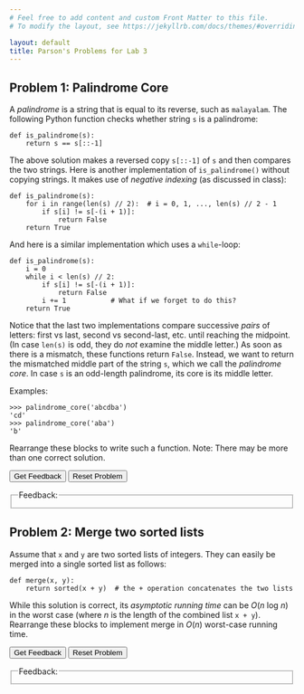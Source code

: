 ```yaml
---
# Feel free to add content and custom Front Matter to this file.
# To modify the layout, see https://jekyllrb.com/docs/themes/#overriding-theme-defaults

layout: default
title: Parson's Problems for Lab 3
---
```

<script type="text/javascript">
const TAB_SPACES = 4;
const SUBGOAL_MARKER = "##";
function success_message(parsonsPuzzle) {
    var code_list = parsonsPuzzle.getModifiedCode("#ul-" + parsonsPuzzle.options.sortableId);
    var html_str = "Your solution to this Parsons Problem is correct!<br><code>";
    for (i = 0; i < code_list.length; i++) {
        var html_pre = "<br>";
        var code_pre = "\n";
        if (code_list[i].indent > 0) {
            html_pre += "\xa0".repeat(code_list[i].indent * TAB_SPACES);
        }
        html_str += (html_pre + code_list[i].code);
    }
    html_str += "<br></code>";
    return html_str;
}

function giveFeedback(parsonsPuzzle, feedback_id) {
    if (parsonsPuzzle) {
      var feedback = parsonsPuzzle.getFeedback();

      var message = feedback.html || feedback.feedback;
      if (!message && feedback.length) {
        message = feedback.join('\n')
      }
      message = message && !feedback.success ? message : success_message(parsonsPuzzle);

      var feedbackContainer = document.getElementById(feedback_id);
      feedbackContainer.innerHTML = message;
    }
  }

function commentsFirst(code) {
    var n = code.length;
    var commentIDs = [];
    var codeIDs = [];
    for (i = 0; i < n; i++) {
        var tr = code[i].trim();
        if (tr.startsWith(SUBGOAL_MARKER)) {
            commentIDs.push(i);
        } else {
            codeIDs.push(i);
        }
    }
    n = codeIDs.length;
    var swap1, swap2, tmp;
    for (i = 0; i < n; i++) {
       swap1 = Math.floor(Math.random() * n);
       swap2 = Math.floor(Math.random() * n);
       tmp = codeIDs[swap1];
       codeIDs[swap1] = codeIDs[swap2];
       codeIDs[swap2] = tmp;
    }
    for (i = 0; i < n; i++) {
        commentIDs.push(codeIDs[i]);
    }
    return commentIDs;
}
</script>

## Problem 1: Palindrome Core
A *palindrome* is a string that is equal to its reverse, such as `malayalam`. The following Python function checks whether string `s` is a palindrome:
```
def is_palindrome(s):
    return s == s[::-1]
```

The above solution makes a reversed copy `s[::-1]` of `s` and then compares the two strings. Here is another implementation of `is_palindrome()` without copying strings. It makes use of *negative indexing* (as discussed in class):
```
def is_palindrome(s):
    for i in range(len(s) // 2):  # i = 0, 1, ..., len(s) // 2 - 1
        if s[i] != s[-(i + 1)]:
            return False
    return True
```

And here is a similar implementation which uses a `while`-loop:
```
def is_palindrome(s):
    i = 0
    while i < len(s) // 2:
        if s[i] != s[-(i + 1)]:
            return False
        i += 1           # What if we forget to do this?
    return True
```

Notice that the last two implementations compare successive *pairs* of letters: first vs last, second vs second-last, etc. until reaching the midpoint. (In case `len(s)` is odd, they do *not* examine the middle letter.) As soon as there is a mismatch, these functions return `False`. Instead, we want to return the mismatched middle part of the string `s`, which we call the *palindrome core*. In case `s` is an odd-length palindrome, its core is its middle letter.

Examples:
```
>>> palindrome_core('abcdba')
'cd'
>>> palindrome_core('aba')
'b'
```

Rearrange these blocks to write such a function. Note: There may be more than one correct solution.

<div id="p01-sortableTrash" class="sortable-code"></div> 
<div id="p01-sortable" class="sortable-code"></div> 
<div style="clear:both;"></div> 
<p> 
    <input id="p01-feedbackLink" value="Get Feedback" type="button" /> 
    <input id="p01-newInstanceLink" value="Reset Problem" type="button" /> 
</p> 
<fieldset class="feedbackFieldset"><legend>Feedback:</legend><div id="p01-feedback"/></fieldset> 
<script type="text/javascript"> 
(function(){
  var initial = "def palindrome_core(s):\n" +
    "    i = 0\n" +
    "    while i &lt; len(s) // 2 and s[i] == s[-(i + 1)]:\n" +
    "        i += 1\n" +
    "    return s[i : len(s) - i]\n" +
    "while i &lt; len(s) // 2: #distractor\n" +
    "while s[i] == s[-(i + 1)]: #distractor\n" +
    "if s[i] != s[-(i + 1)]: #distractor\n" +
    "return s[i : -i] #distractor\n" +
    "return s[i : -(i + 1)] #distractor\n" +
    "return s[i : len(s) - i] #distractor";
  var parsonsPuzzle = new ParsonsWidget({
    "sortableId": "p01-sortable",
    "max_wrong_lines": 10,
    "grader": ParsonsWidget._graders.UnitTestGrader,
    "exec_limit": 2500,
    "can_indent": true,
    "x_indent": 50,
    "lang": "en",
    "show_feedback": true,
    "trashId": "p01-sortableTrash",
    "unittests": "import unittestparson\nclass myTests(unittestparson.unittest):\n  def test_0(self):\n    self.assertEqual(palindrome_core('aba'),'b',\"s = 'aba'\")\n  def test_1(self):\n    self.assertEqual(palindrome_core('abc'),'abc',\"s = 'abc'\")\n  def test_2(self):\n    self.assertEqual(palindrome_core('a'),'a',\"s = 'a'\")\n  def test_3(self):\n    self.assertEqual(palindrome_core(''),'',\"s = '' # empty string\")\n_test_result = myTests().main()"
  });
  parsonsPuzzle.init(initial);
  parsonsPuzzle.options.permutation = function(n) {
    return commentsFirst(initial.split("\n"));
  };
  parsonsPuzzle.shuffleLines();
  $("#p01-newInstanceLink").click(function(event){ 
      event.preventDefault(); 
      parsonsPuzzle.shuffleLines(); 
  }); 
  $("#p01-feedbackLink").click(function(event){ 
      event.preventDefault(); 
      giveFeedback(parsonsPuzzle, "p01-feedback"); 
  }); 
})(); 
</script>

## Problem 2: Merge two sorted lists
Assume that `x` and `y` are two sorted lists of integers. They can easily be merged into a single sorted list as follows:
```
def merge(x, y):
    return sorted(x + y)  # the + operation concatenates the two lists
```

While this solution is correct, its *asymptotic running time* can be *O*(*n* log *n*) in the worst case (where *n* is the length of the combined list `x + y`). Rearrange these blocks to implement merge in *O*(*n*) worst-case running time.

<div id="p02-sortableTrash" class="sortable-code"></div> 
<div id="p02-sortable" class="sortable-code"></div> 
<div style="clear:both;"></div> 
<p> 
    <input id="p02-feedbackLink" value="Get Feedback" type="button" /> 
    <input id="p02-newInstanceLink" value="Reset Problem" type="button" /> 
</p> 
<fieldset class="feedbackFieldset"><legend>Feedback:</legend><div id="p02-feedback"/></fieldset> 
<script type="text/javascript"> 
(function(){
  var initial = "def merge(x, y):\n" +
    "    result = []\n" +
    "    i_x = 0; i_y = 0\n" +
    "    while i_x &lt; len(x) and i_y &lt; len(y):\n" +
    "        if x[i_x] &lt;= y[i_y]:\n" +
    "            result.append(x[i_x])\n" +
    "            i_x += 1\n" +
    "        else:\n" +
    "            result.append(y[i_y])\n" +
    "            i_y += 1\n" +
    "    return result + x[i_x:] + y[i_y:]\n" +
    "while max(i_x, i_y) &lt; min(len(x), len(y)): #distractor\n" +
    "if i_x &lt;= i_y: #distractor\n" +
    "result += x + y #distractor\n" +
    "return result #distractor";
  var parsonsPuzzle = new ParsonsWidget({
    "sortableId": "p02-sortable",
    "max_wrong_lines": 10,
    "grader": ParsonsWidget._graders.UnitTestGrader,
    "exec_limit": 2500,
    "can_indent": true,
    "x_indent": 50,
    "lang": "en",
    "show_feedback": true,
    "trashId": "p02-sortableTrash",
    "unittests": "import unittestparson\nclass myTests(unittestparson.unittest):\n  def test_0(self):\n    self.assertEqual(merge([1, 2], [2, 3]),[1, 2, 2, 3],\"[1, 2], [2, 3]\")\n  def test_1(self):\n    self.assertEqual(merge([1], [2, 3]),[1, 2, 3],\"[1], [2, 3]\")\n  def test_2(self):\n    self.assertEqual(merge([1, 3], [2]),[1, 2, 3],\"[1, 3], [2]\")\n  def test_3(self):\n    self.assertEqual(merge([1, 3, 4], [2, 2, 5]),[1, 2, 2, 3, 4, 5],\"[1, 3, 4], [2, 2, 5]\")\n  def test_4(self):\n    self.assertEqual(merge([1], []),[1],\"[1], []\")\n  def test_5(self):\n    self.assertEqual(merge([], [1]),[1],\"[], [1]\")\n_test_result = myTests().main()"
  });
  parsonsPuzzle.init(initial);
  parsonsPuzzle.options.permutation = function(n) {
    return commentsFirst(initial.split("\n"));
  };
  parsonsPuzzle.shuffleLines();
  $("#p02-newInstanceLink").click(function(event){ 
      event.preventDefault(); 
      parsonsPuzzle.shuffleLines(); 
  }); 
  $("#p02-feedbackLink").click(function(event){ 
      event.preventDefault(); 
      giveFeedback(parsonsPuzzle, "p02-feedback"); 
  }); 
})(); 
</script>

<!---
## Problem 1: Modify this function
The following function has one argument: a list `xs`. The function is *supposed* to sum up all the integers in `xs`, but it presently sums up *all* items in `xs`. Re-arrange the blocks below so that the function calculates the sum correctly.

```
def sum_ints(xs):
    result = 0
    for x in xs:
        result += x
    return result
```
<div id="p01-sortableTrash" class="sortable-code"></div> 
<div id="p01-sortable" class="sortable-code"></div> 
<div style="clear:both;"></div> 
<p> 
    <input id="p01-feedbackLink" value="Get Feedback" type="button" /> 
    <input id="p01-newInstanceLink" value="Reset Problem" type="button" /> 
</p> 
<fieldset class="feedbackFieldset"><legend>Feedback:</legend><div id="p01-feedback"/></fieldset> 
<script type="text/javascript"> 
(function(){
  var initial = "def sum_ints(xs):\n" +
    "    result = 0\n" +
    "    for x in xs:\n" +
    "        if type(x) == int:\n" +
    "            result += x\n" +
    "    return result\n" +
    "if isinstance(x, int): #distractor";
  var parsonsPuzzle = new ParsonsWidget({
    "sortableId": "p01-sortable",
    "max_wrong_lines": 10,
    "grader": ParsonsWidget._graders.LineBasedGrader,
    "exec_limit": 2500,
    "can_indent": true,
    "x_indent": 50,
    "lang": "en",
    "show_feedback": true,
    "trashId": "p01-sortableTrash"
  });
  parsonsPuzzle.init(initial);
  parsonsPuzzle.options.permutation = function(n) {
    return commentsFirst(initial.split("\n"));
  };
  parsonsPuzzle.shuffleLines();
  $("#p01-newInstanceLink").click(function(event){ 
      event.preventDefault(); 
      parsonsPuzzle.shuffleLines(); 
  }); 
  $("#p01-feedbackLink").click(function(event){ 
      event.preventDefault(); 
      giveFeedback(parsonsPuzzle, "p01-feedback"); 
  }); 
})(); 
</script>

## Problem 2: Further modify the above function
Further modify the above function so that it returns the sum of all *positive* integers in the list `xs`.

<div id="p02-sortableTrash" class="sortable-code"></div> 
<div id="p02-sortable" class="sortable-code"></div> 
<div style="clear:both;"></div> 
<p> 
    <input id="p02-feedbackLink" value="Get Feedback" type="button" /> 
    <input id="p02-newInstanceLink" value="Reset Problem" type="button" /> 
</p> 
<fieldset class="feedbackFieldset"><legend>Feedback:</legend><div id="p02-feedback"/></fieldset> 
<script type="text/javascript"> 
(function(){
  var initial = "def sum_positive_ints(xs):\n" +
    "    result = 0\n" +
    "    for x in xs:\n" +
    "        if type(x) == int and x &gt; 0:\n" +
    "            result += x\n" +
    "    return result\n" +
    "if x &gt; 0 and type(x) == int: #distractor\n" +
    "if type(x) == int or x &gt; 0: #distractor";
  var parsonsPuzzle = new ParsonsWidget({
    "sortableId": "p02-sortable",
    "max_wrong_lines": 10,
    "grader": ParsonsWidget._graders.LineBasedGrader,
    "exec_limit": 2500,
    "can_indent": true,
    "x_indent": 50,
    "lang": "en",
    "show_feedback": true,
    "trashId": "p02-sortableTrash"
  });
  parsonsPuzzle.init(initial);
  parsonsPuzzle.options.permutation = function(n) {
    return commentsFirst(initial.split("\n"));
  };
  parsonsPuzzle.shuffleLines();
  $("#p02-newInstanceLink").click(function(event){ 
      event.preventDefault(); 
      parsonsPuzzle.shuffleLines(); 
  }); 
  $("#p02-feedbackLink").click(function(event){ 
      event.preventDefault(); 
      giveFeedback(parsonsPuzzle, "p02-feedback"); 
  }); 
})(); 
</script>

## Problem 3: Mostly positive
The following function has one argument: a list `xs` of integers (positive, negative, or zero). The function should return `True` if the most frequent type of integers in the list are *positive*. Otherwise, it should return `False`. Re-arrange the blocks of code to create such a function.

<div id="p03-sortableTrash" class="sortable-code"></div> 
<div id="p03-sortable" class="sortable-code"></div> 
<div style="clear:both;"></div> 
<p> 
    <input id="p03-feedbackLink" value="Get Feedback" type="button" /> 
    <input id="p03-newInstanceLink" value="Reset Problem" type="button" /> 
</p> 
<fieldset class="feedbackFieldset"><legend>Feedback:</legend><div id="p03-feedback"/></fieldset> 
<script type="text/javascript"> 
(function(){
  var initial = "def mostly_positive(xs):\n" +
    "    p_count = 0; n_count = 0; z_count = 0\n" +
    "    for x in xs:\n" +
    "        if x &gt; 0:\n" +
    "            p_count += 1\n" +
    "        elif x &lt; 0:\n" +
    "            n_count += 1\n" +
    "        else:\n" +
    "            z_count += 1\n" +
    "    return p_count &gt; max(n_count, z_count)\n" +
    "return True #distractor\n" +
    "return False #distractor";
  var parsonsPuzzle = new ParsonsWidget({
    "sortableId": "p03-sortable",
    "max_wrong_lines": 10,
    "grader": ParsonsWidget._graders.LineBasedGrader,
    "exec_limit": 2500,
    "can_indent": true,
    "x_indent": 50,
    "lang": "en",
    "show_feedback": true,
    "trashId": "p03-sortableTrash"
  });
  parsonsPuzzle.init(initial);
  parsonsPuzzle.options.permutation = function(n) {
    return commentsFirst(initial.split("\n"));
  };
  parsonsPuzzle.shuffleLines();
  $("#p03-newInstanceLink").click(function(event){ 
      event.preventDefault(); 
      parsonsPuzzle.shuffleLines(); 
  }); 
  $("#p03-feedbackLink").click(function(event){ 
      event.preventDefault(); 
      giveFeedback(parsonsPuzzle, "p03-feedback"); 
  }); 
})(); 
</script>
    
## Problem 4: Counting substrings
The following function has two arguments: a list of strings `xs` and a string `s`. Re-arrange these blocks so that the function returns the number of strings in `xs` that contain `s` as a substring.

<div id="p04-sortableTrash" class="sortable-code"></div> 
<div id="p04-sortable" class="sortable-code"></div> 
<div style="clear:both;"></div> 
<p> 
    <input id="p04-feedbackLink" value="Get Feedback" type="button" /> 
    <input id="p04-newInstanceLink" value="Reset Problem" type="button" /> 
</p> 
<fieldset class="feedbackFieldset"><legend>Feedback:</legend><div id="p04-feedback"/></fieldset> 
<script type="text/javascript"> 
(function(){
  var initial = "def count_substrings(xs, s):\n" +
    "    result = 0\n" +
    "    for x in xs:\n" +
    "        if s in x:\n" +
    "            result += 1\n" +
    "    return result\n" +
    "for x in s: #distractor\n" +
    "if x in s: #distractor";
  var parsonsPuzzle = new ParsonsWidget({
    "sortableId": "p04-sortable",
    "max_wrong_lines": 10,
    "grader": ParsonsWidget._graders.LineBasedGrader,
    "exec_limit": 2500,
    "can_indent": true,
    "x_indent": 50,
    "lang": "en",
    "show_feedback": true,
    "trashId": "p04-sortableTrash"
  });
  parsonsPuzzle.init(initial);
  parsonsPuzzle.options.permutation = function(n) {
    return commentsFirst(initial.split("\n"));
  };
  parsonsPuzzle.shuffleLines();
  $("#p04-newInstanceLink").click(function(event){ 
      event.preventDefault(); 
      parsonsPuzzle.shuffleLines(); 
  }); 
  $("#p04-feedbackLink").click(function(event){ 
      event.preventDefault(); 
      giveFeedback(parsonsPuzzle, "p04-feedback"); 
  }); 
})(); 
</script>


## Simple Parsons Problem: A typical day for a student/teacher
Re-arrange the blocks below to construct a typical day in the life of a student/teacher.
    
<div id="p01-sortableTrash" class="sortable-code"></div> 
<div id="p01-sortable" class="sortable-code"></div> 
<div style="clear:both;"></div> 
<p> 
    <input id="p01-feedbackLink" value="Get Feedback" type="button" /> 
    <input id="p01-newInstanceLink" value="Reset Problem" type="button" /> 
</p> 
<fieldset class="feedbackFieldset"><legend>Feedback:</legend><div id="p01-feedback"/></fieldset> 
<script type="text/javascript"> 
(function(){
  var initial = "Wake up\n" +
    "Get ready\n" +
    "Go to campus\n" +
    "Come home\n" +
    "Go to sleep";
  var parsonsPuzzle = new ParsonsWidget({
    "sortableId": "p01-sortable",
    "max_wrong_lines": 10,
    "grader": ParsonsWidget._graders.LineBasedGrader,
    "exec_limit": 2500,
    "can_indent": true,
    "x_indent": 50,
    "lang": "en",
    "show_feedback": true,
    "trashId": "p01-sortableTrash"
  });
  parsonsPuzzle.init(initial);
  parsonsPuzzle.options.permutation = function(n) {
    return commentsFirst(initial.split("\n"));
  };
  parsonsPuzzle.shuffleLines();
  $("#p01-newInstanceLink").click(function(event){ 
      event.preventDefault(); 
      parsonsPuzzle.shuffleLines(); 
  }); 
  $("#p01-feedbackLink").click(function(event){ 
      event.preventDefault(); 
      giveFeedback(parsonsPuzzle, "p01-feedback"); 
  }); 
})(); 
</script>

## Parsons Problem with distractors:
Re-arrange the blocks below to describe how a faculty member might interact with students after evaluating their Midterm Exams.

<div id="p02-sortableTrash" class="sortable-code"></div> 
<div id="p02-sortable" class="sortable-code"></div> 
<div style="clear:both;"></div> 
<p> 
    <input id="p02-feedbackLink" value="Get Feedback" type="button" /> 
    <input id="p02-newInstanceLink" value="Reset Problem" type="button" /> 
</p> 
<fieldset class="feedbackFieldset"><legend>Feedback:</legend><div id="p02-feedback"/></fieldset> 
<script type="text/javascript"> 
(function(){
  var initial = "If score is less than 40:\n" +
    "    Email student: &quot;Let us meet for a personal discussion&quot;\n" +
    "Otherwise, if score is less than 60:\n" +
    "    Email student: &quot;I urge you to join the help session&quot;\n" +
    "Otherwise, if score is less than 80:\n" +
    "    Email student: &quot;You are welcome to join the help session&quot;\n" +
    "Otherwise:\n" +
    "    Email student: &quot;Keep up the good work&quot;\n" +
    "Email student to say &quot;You failed&quot; #distractor\n" +
    "Skip this student #distractor";
  var parsonsPuzzle = new ParsonsWidget({
    "sortableId": "p02-sortable",
    "max_wrong_lines": 10,
    "grader": ParsonsWidget._graders.LineBasedGrader,
    "exec_limit": 2500,
    "can_indent": true,
    "x_indent": 50,
    "lang": "en",
    "show_feedback": true,
    "trashId": "p02-sortableTrash"
  });
  parsonsPuzzle.init(initial);
  parsonsPuzzle.options.permutation = function(n) {
    return commentsFirst(initial.split("\n"));
  };
  parsonsPuzzle.shuffleLines();
  $("#p02-newInstanceLink").click(function(event){ 
      event.preventDefault(); 
      parsonsPuzzle.shuffleLines(); 
  }); 
  $("#p02-feedbackLink").click(function(event){ 
      event.preventDefault(); 
      giveFeedback(parsonsPuzzle, "p02-feedback"); 
  }); 
})(); 
</script>

## Problem 1: Right-angled triangle
Re-arrange the blocks below so that the program reads an integer `n` and prints a right-angled triangle of height `n`.

*Example*: If `n = 4`, the program should print:
```
*
**
***
****
```
<div id="p01-sortableTrash" class="sortable-code"></div> 
<div id="p01-sortable" class="sortable-code"></div> 
<div style="clear:both;"></div> 
<p> 
    <input id="p01-feedbackLink" value="Get Feedback" type="button" /> 
    <input id="p01-newInstanceLink" value="Reset Problem" type="button" /> 
</p>
<fieldset class="feedbackFieldset"><legend>Feedback:</legend><div id="p01-feedback"/></fieldset>
<script type="text/javascript">
(function(){
  var initial = "n = int(input())\n" +
    "for i in range(n):\n" +
    "	print(&#039;*&#039; * (i+1))\n" +
    "n = input() #distractor\n" +
    "for i in range(1, n): #distractor\n" +
    "	print(&#039;*&#039; * i) #distractor";
  var parsonsPuzzle = new ParsonsWidget({
    "sortableId": "p01-sortable",
    "max_wrong_lines": 10,
    "grader": ParsonsWidget._graders.LineBasedGrader,
    "exec_limit": 2500,
    "can_indent": true,
    "x_indent": 50,
    "lang": "en",
    "show_feedback": true,
    "trashId": "p01-sortableTrash"
  });
  parsonsPuzzle.init(initial);
  parsonsPuzzle.shuffleLines();
  $("#p01-newInstanceLink").click(function(event){ 
      event.preventDefault(); 
      parsonsPuzzle.shuffleLines(); 
  }); 
  $("#p01-feedbackLink").click(function(event){ 
      event.preventDefault(); 
      giveFeedback(parsonsPuzzle, 'p01-feedback'); 
  }); 
})();
</script>

## Problem 2: Number of times minimum appears
Define a function `num_min` with one argument `nums` (a sequence of numbers) which returns the *frequency* of the minimum value in `nums`.

*Examples*:
```
>>> num_min([1, 3, 1])
2
>>> num_min((1, 2))
1
>>> num_min([])
0
```
<div id="p02-sortableTrash" class="sortable-code"></div> 
<div id="p02-sortable" class="sortable-code"></div> 
<div style="clear:both;"></div> 
<p> 
    <input id="p02-feedbackLink" value="Get Feedback" type="button" /> 
    <input id="p02-newInstanceLink" value="Reset Problem" type="button" /> 
</p> 
<fieldset class="feedbackFieldset"><legend>Feedback:</legend><div id="p02-feedback"/></fieldset> 
<script type="text/javascript"> 
(function(){
  var initial = "def num_min(nums):\n" +
    "    answer = 0; min_so_far = None\n" +
    "    for num in nums:\n" +
    "        if min_so_far == None or num &lt; min_so_far:\n" +
    "            answer = 1\n" +
    "            min_so_far = num\n" +
    "        elif num == min_so_far:\n" +
    "            answer += 1\n" +
    "    return answer\n" +
    "min_so_far = 0 #distractor\n" +
    "min_so_far = -1 #distractor\n" +
    "if num &lt; min_so_far: #distractor\n" +
    "else: #distractor";
  var parsonsPuzzle = new ParsonsWidget({
    "sortableId": "p02-sortable",
    "max_wrong_lines": 10,
    "grader": ParsonsWidget._graders.LineBasedGrader,
    "exec_limit": 2500,
    "can_indent": true,
    "x_indent": 50,
    "lang": "en",
    "show_feedback": true,
    "trashId": "p02-sortableTrash"
  });
  parsonsPuzzle.init(initial);
  parsonsPuzzle.shuffleLines();
  $("#p02-newInstanceLink").click(function(event){ 
      event.preventDefault(); 
      parsonsPuzzle.shuffleLines(); 
  }); 
  $("#p02-feedbackLink").click(function(event){ 
      event.preventDefault(); 
      giveFeedback(parsonsPuzzle, "p02-feedback"); 
  }); 
})(); 
</script>

## Problem 3: Alternating odd-even numbers
Define a function `odd_even` that returns `True` if the integers in the sequence `nums` alternate in the pattern: odd, even, odd, even, etc.

*Examples*:
```
>>> odd_even([1, 3, 1])
False
>>> odd_even((1, 2, 3))
True
>>> odd_even([])
True
```

<div id="p03-sortableTrash" class="sortable-code"></div> 
<div id="p03-sortable" class="sortable-code"></div> 
<div style="clear:both;"></div> 
<p> 
    <input id="p03-feedbackLink" value="Get Feedback" type="button" /> 
    <input id="p03-newInstanceLink" value="Reset Problem" type="button" /> 
</p> 
<fieldset class="feedbackFieldset"><legend>Feedback:</legend><div id="p03-feedback"/></fieldset> 
<script type="text/javascript"> 
(function(){
  var initial = "## Function header\n" +
    "def odd_even(nums):\n" +
    "    ## Initially expecting odd\n" +
    "    expecting_odd = True\n" +
    "    ## For each number in nums...\n" +
    "    for num in nums:\n" +
    "        ## ...if it is not as expected, fail\n" +
    "        if expecting_odd != (num % 2 == 1):\n" +
    "            return False\n" +
    "        ## Update expectation\n" +
    "        expecting_odd = not expecting_odd\n" +
    "    ## Succeed if all numbers are as expected\n" +
    "    return True\n" +
    "if expecting_odd and (num % 2 == 0): #distractor\n" +
    "if not expecting_odd and (num % 2 == 1): #distractor\n" +
    "return False #distractor\n" +
    "return True #distractor";
  var parsonsPuzzle = new ParsonsWidget({
    "sortableId": "p03-sortable",
    "max_wrong_lines": 10,
    "grader": ParsonsWidget._graders.UnitTestGrader,
    "exec_limit": 2500,
    "can_indent": true,
    "x_indent": 50,
    "lang": "en",
    "show_feedback": true,
    "trashId": "p03-sortableTrash",
    "unittests": "import unittestparson\nclass myTests(unittestparson.unittest):\n  def test_0(self):\n    self.assertEqual(odd_even([1, 3, 1]),False,'Testing: [1, 3, 1]')\n  def test_1(self):\n    self.assertEqual(odd_even((1, 2, 3)),True,'Testing: (1, 2, 3)')\n  def test_2(self):\n    self.assertEqual(odd_even([]),True,'Testing: []')\n_test_result = myTests().main()"
  });
  parsonsPuzzle.init(initial);
  parsonsPuzzle.options.permutation = function(n) {
    return commentsFirst(initial.split("\n"));
  };
  parsonsPuzzle.shuffleLines();
  $("#p03-newInstanceLink").click(function(event){ 
      event.preventDefault(); 
      parsonsPuzzle.shuffleLines(); 
  });
  $("#p03-feedbackLink").click(function(event){ 
      event.preventDefault(); 
      giveFeedback(parsonsPuzzle, 'p03-feedback'); 
  }); 
})(); 
</script>

### Examples created by Faculty (BITES FDP, 18 June 2022)
Define a function sum_natural that returns the sum of all natural numbers (non-negative integers) in a sequence items. Note that items may contain integers as well as non-integers.

<div id="tej123-sortableTrash" class="sortable-code"></div> 
<div id="tej123-sortable" class="sortable-code"></div> 
<div style="clear:both;"></div> 
<p> 
    <input id="tej123-feedbackLink" value="Get Feedback" type="button" /> 
    <input id="tej123-newInstanceLink" value="Reset Problem" type="button" /> 
</p> 
<fieldset class="feedbackFieldset"><legend>Feedback:</legend><div id="tej123-feedback"/></fieldset> 
<script type="text/javascript"> 
(function(){
  var initial = "def sum_natural(items):\n" +
    "    answer = 0\n" +
    "    for item in items:\n" +
    "        if isinstance(item, int) and item &gt; 0:\n" +
    "            answer += item\n" +
    "    return answer";
  var parsonsPuzzle = new ParsonsWidget({
    "sortableId": "tej123-sortable",
    "max_wrong_lines": 10,
    "grader": ParsonsWidget._graders.LineBasedGrader,
    "exec_limit": 2500,
    "can_indent": true,
    "x_indent": 50,
    "lang": "en",
    "show_feedback": true,
    "trashId": "tej123-sortableTrash"
  });
  parsonsPuzzle.init(initial);
  parsonsPuzzle.options.permutation = function(n) {
    return commentsFirst(initial.split("\n"));
  };
  parsonsPuzzle.shuffleLines();
  $("#tej123-newInstanceLink").click(function(event){ 
      event.preventDefault(); 
      parsonsPuzzle.shuffleLines(); 
  }); 
  $("#tej123-feedbackLink").click(function(event){ 
      event.preventDefault(); 
      giveFeedback(parsonsPuzzle, "tej123-feedback"); 
  }); 
})(); 
</script>

Write a program to add 2 numbers
<div id="gl-sortableTrash" class="sortable-code"></div> 
<div id="gl-sortable" class="sortable-code"></div> 
<div style="clear:both;"></div> 
<p> 
    <input id="gl-feedbackLink" value="Get Feedback" type="button" /> 
    <input id="gl-newInstanceLink" value="Reset Problem" type="button" /> 
</p> 
<fieldset class="feedbackFieldset"><legend>Feedback:</legend><div id="gl-feedback"/></fieldset> 
<script type="text/javascript"> 
(function(){
  var initial = "#sum of 2 nos\n" +
    "	num1 = 1.5\n" +
    "	num2 = 6.3\n" +
    "	sum = num1 + num2\n" +
    "		print(&#039;The sum of {0} and {1} is {2}&#039;.format(num1, num2, sum))\n" +
    "else #distractor\n" +
    "sum = num1 - num2 #distractor";
  var parsonsPuzzle = new ParsonsWidget({
    "sortableId": "gl-sortable",
    "max_wrong_lines": 10,
    "grader": ParsonsWidget._graders.LineBasedGrader,
    "exec_limit": 2500,
    "can_indent": true,
    "x_indent": 50,
    "lang": "en",
    "show_feedback": true,
    "trashId": "gl-sortableTrash"
  });
  parsonsPuzzle.init(initial);
  parsonsPuzzle.options.permutation = function(n) {
    return commentsFirst(initial.split("\n"));
  };
  parsonsPuzzle.shuffleLines();
  $("#gl-newInstanceLink").click(function(event){ 
      event.preventDefault(); 
      parsonsPuzzle.shuffleLines(); 
  }); 
  $("#gl-feedbackLink").click(function(event){ 
      event.preventDefault(); 
      giveFeedback(parsonsPuzzle, "gl-feedback"); 
  }); 
})(); 
</script>
    
To add N natural number
<div id="KJ123-sortableTrash" class="sortable-code"></div> 
<div id="KJ123-sortable" class="sortable-code"></div> 
<div style="clear:both;"></div> 
<p> 
    <input id="KJ123-feedbackLink" value="Get Feedback" type="button" /> 
    <input id="KJ123-newInstanceLink" value="Reset Problem" type="button" /> 
</p> 
<fieldset class="feedbackFieldset"><legend>Feedback:</legend><div id="KJ123-feedback"/></fieldset> 
<script type="text/javascript"> 
(function(){
  var initial = "def nat_num(num):\n" +
    "	answer=0\n" +
    "    for num in nums:\n" +
    "    	answer += num\n" +
    "    return answer\n" +
    "if num&lt;=2 #distractor\n" +
    "else: #distractor\n" +
    "answer = num #distractor";
  var parsonsPuzzle = new ParsonsWidget({
    "sortableId": "KJ123-sortable",
    "max_wrong_lines": 10,
    "grader": ParsonsWidget._graders.LineBasedGrader,
    "exec_limit": 2500,
    "can_indent": true,
    "x_indent": 50,
    "lang": "en",
    "show_feedback": true,
    "trashId": "KJ123-sortableTrash"
  });
  parsonsPuzzle.init(initial);
  parsonsPuzzle.options.permutation = function(n) {
    return commentsFirst(initial.split("\n"));
  };
  parsonsPuzzle.shuffleLines();
  $("#KJ123-newInstanceLink").click(function(event){ 
      event.preventDefault(); 
      parsonsPuzzle.shuffleLines(); 
  }); 
  $("#KJ123-feedbackLink").click(function(event){ 
      event.preventDefault(); 
      giveFeedback(parsonsPuzzle, "KJ123-feedback"); 
  }); 
})(); 
</script>
    
write a function to find the gcd of two numbers
<div id="nsk123-sortableTrash" class="sortable-code"></div> 
<div id="nsk123-sortable" class="sortable-code"></div> 
<div style="clear:both;"></div> 
<p> 
    <input id="nsk123-feedbackLink" value="Get Feedback" type="button" /> 
    <input id="nsk123-newInstanceLink" value="Reset Problem" type="button" /> 
</p> 
<fieldset class="feedbackFieldset"><legend>Feedback:</legend><div id="nsk123-feedback"/></fieldset> 
<script type="text/javascript"> 
(function(){
  var initial = "def gcd(m, n) :\n" +
    "   while m != n :\n" +
    "       if m &gt; n :\n" +
    "          m -= n\n" +
    "       else: \n" +
    "          n -=m \n" +
    "   return m       ";
  var parsonsPuzzle = new ParsonsWidget({
    "sortableId": "nsk123-sortable",
    "max_wrong_lines": 10,
    "grader": ParsonsWidget._graders.LineBasedGrader,
    "exec_limit": 2500,
    "can_indent": true,
    "x_indent": 50,
    "lang": "en",
    "show_feedback": true,
    "trashId": "nsk123-sortableTrash"
  });
  parsonsPuzzle.init(initial);
  parsonsPuzzle.options.permutation = function(n) {
    return commentsFirst(initial.split("\n"));
  };
  parsonsPuzzle.shuffleLines();
  $("#nsk123-newInstanceLink").click(function(event){ 
      event.preventDefault(); 
      parsonsPuzzle.shuffleLines(); 
  }); 
  $("#nsk123-feedbackLink").click(function(event){ 
      event.preventDefault(); 
      giveFeedback(parsonsPuzzle, "nsk123-feedback"); 
  }); 
})(); 
</script>

Write a function to return the count of odd and even numbers in a list.
<div id="mr128-sortableTrash" class="sortable-code"></div> 
<div id="mr128-sortable" class="sortable-code"></div> 
<div style="clear:both;"></div> 
<p> 
    <input id="mr128-feedbackLink" value="Get Feedback" type="button" /> 
    <input id="mr128-newInstanceLink" value="Reset Problem" type="button" /> 
</p> 
<fieldset class="feedbackFieldset"><legend>Feedback:</legend><div id="mr128-feedback"/></fieldset> 
<script type="text/javascript"> 
(function(){
  var initial = "def even_count(nums):\n" +
    "	even = 0\n" +
    "	odd = 0\n" +
    "	for num in nums:\n" +
    "		if num%2==0:\n" +
    "			even+=1\n" +
    "		else:\n" +
    "			odd+=1\n" +
    "	return even,odd";
  var parsonsPuzzle = new ParsonsWidget({
    "sortableId": "mr128-sortable",
    "max_wrong_lines": 10,
    "grader": ParsonsWidget._graders.LineBasedGrader,
    "exec_limit": 2500,
    "can_indent": true,
    "x_indent": 50,
    "lang": "en",
    "show_feedback": true,
    "trashId": "mr128-sortableTrash"
  });
  parsonsPuzzle.init(initial);
  parsonsPuzzle.options.permutation = function(n) {
    return commentsFirst(initial.split("\n"));
  };
  parsonsPuzzle.shuffleLines();
  $("#mr128-newInstanceLink").click(function(event){ 
      event.preventDefault(); 
      parsonsPuzzle.shuffleLines(); 
  }); 
  $("#mr128-feedbackLink").click(function(event){ 
      event.preventDefault(); 
      giveFeedback(parsonsPuzzle, "mr128-feedback"); 
  }); 
})(); 
</script>
    
Calculate factorial of n
<div id="fact-sortableTrash" class="sortable-code"></div> 
<div id="fact-sortable" class="sortable-code"></div> 
<div style="clear:both;"></div> 
<p> 
    <input id="fact-feedbackLink" value="Get Feedback" type="button" /> 
    <input id="fact-newInstanceLink" value="Reset Problem" type="button" /> 
</p> 
<fieldset class="feedbackFieldset"><legend>Feedback:</legend><div id="fact-feedback"/></fieldset> 
<script type="text/javascript"> 
(function(){
  var initial = "def factorial(n):\n" +
    "    if n &lt; 0:\n" +
    "        return None\n" +
    "    elif n == 0:\n" +
    "        return 1\n" +
    "    return n * factorial(n-1)\n" +
    "ans = 1 #distractor\n" +
    "ans *= i #distractor\n" +
    "for i in range(1, n+1): #distractor\n" +
    "return ans #distractor";
  var parsonsPuzzle = new ParsonsWidget({
    "sortableId": "fact-sortable",
    "max_wrong_lines": 10,
    "grader": ParsonsWidget._graders.UnitTestGrader,
    "exec_limit": 2500,
    "can_indent": true,
    "x_indent": 50,
    "lang": "en",
    "show_feedback": true,
    "trashId": "fact-sortableTrash",
    "unittests": "import unittestparson\nclass myTests(unittestparson.unittest):\n  def test_0(self):\n    self.assertEqual(factorial(3),6,)\n  def test_1(self):\n    self.assertEqual(factorial(-3),None,)\n  def test_2(self):\n    self.assertEqual(factorial(0),1,)\n_test_result = myTests().main()"
  });
  parsonsPuzzle.init(initial);
  parsonsPuzzle.options.permutation = function(n) {
    return commentsFirst(initial.split("\n"));
  };
  parsonsPuzzle.shuffleLines();
  $("#fact-newInstanceLink").click(function(event){ 
      event.preventDefault(); 
      parsonsPuzzle.shuffleLines(); 
  }); 
  $("#fact-feedbackLink").click(function(event){ 
      event.preventDefault(); 
      giveFeedback(parsonsPuzzle, "fact-feedback"); 
  }); 
})(); 
</script>
-->
